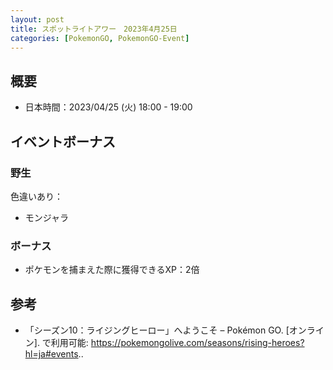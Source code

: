 ```yaml
---
layout: post
title: スポットライトアワー　2023年4月25日
categories: [PokemonGO, PokemonGO-Event]
---
```


## 概要

- 日本時間：2023/04/25 (火) 18:00 - 19:00

## イベントボーナス

### 野生

色違いあり：

- モンジャラ

### ボーナス

- ポケモンを捕まえた際に獲得できるXP：2倍

## 参考

- 「シーズン10：ライジングヒーロー」へようこそ – Pokémon GO. [オンライン]. で利用可能: https://pokemongolive.com/seasons/rising-heroes?hl=ja#events..